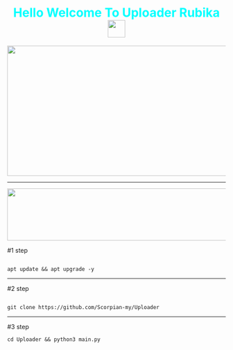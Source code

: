 <h1 style="color: aqua;" align="center">Hello Welcome To Uploader Rubika<img src="https://media.giphy.com/media/hvRJCLFzcasrR4ia7z/giphy.gif" width="40"></h1>


<p align="center"><img src="https://github.com/Scorpian-my/icon/blob/master/icons/Uploader/Pic.png" width="600" height="300"  /></p>

<hr>

<a href="https://www.coffeebede.com/scorpian"><img width="1300px" height="120px"
            src="https://coffeebede.ir/DashboardTemplateV2/app-assets/images/banner/default-yellow.svg" /></a>

#1 step

```

apt update && apt upgrade -y

```

<hr>

#2 step

```

git clone https://github.com/Scorpian-my/Uploader

```
<hr>

#3 step

```
cd Uploader && python3 main.py
```
